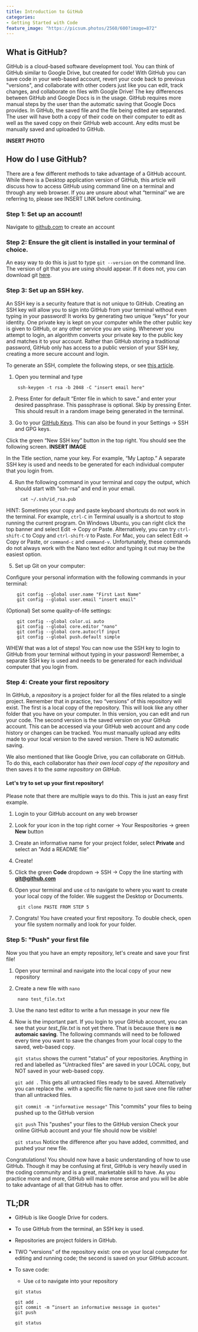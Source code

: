 ```yaml
---
title: Introduction to GitHub
categories:
- Getting Started with Code
feature_image: "https://picsum.photos/2560/600?image=872"
---
```


## What is GitHub?
GitHub is a cloud-based software development tool. You can think of GitHub similar to Google Drive, but created for code! With GitHub you can save code in your web-based account, revert your code back to previous "versions", and collaborate with other coders just like you can edit, track changes, and collaborate on files with Google Drive! The key differences between GitHub and Google Docs is in the usage. GitHub requires more manual steps by the user than the automatic saving that Google Docs provides. In GitHub, the saved file and the file being edited are separated. The user will have both a copy of their code on their computer to edit as well as the saved copy on their GitHub web account. Any edits must be manually saved and uploaded to GitHub.

**INSERT PHOTO**

## How do I use GitHub?
There are a few different methods to take advantage of a GitHub account. While there is a Desktop application version of GitHub, this article will discuss how to access GitHub using command line on a terminal and through any web browser. If you are unsure about what “terminal” we are referring to, please see INSERT LINK before continuing.

### Step 1: Set up an account!
Navigate to [github.com](https://github.com) to create an account

### Step 2: Ensure the git client is installed in your terminal of choice.
An easy way to do this is just to type ```git --version``` on the command line. The version of git that you are using should appear. If it does not, you can download git [here](https://git-scm.com/).

### Step 3: Set up an SSH key.
An SSH key is a security feature that is not unique to GitHub. Creating an SSH key will allow you to sign into GitHub from your terminal without even typing in your password! It works by generating two unique “keys” for your identity. One private key is kept on your computer while the other public key is given to GitHub, or any other service you are using. Whenever you attempt to login, an algorithm converts your private key to the public key and matches it to your account. Rather than GitHub storing a traditional password, GitHub only has access to a public version of your SSH key, creating a more secure account and login. 

To generate an SSH, complete the following steps, or see [this article](https://docs.github.com/en/enterprise-server@3.0/authentication/connecting-to-github-with-ssh/generating-a-new-ssh-key-and-adding-it-to-the-ssh-agent). 

  1. Open you terminal and type 
        
          ssh-keygen -t rsa -b 2048 -C "insert email here"
        
  2. Press Enter for default “Enter file in which to save.” and enter your desired passphrase. This passphrase is optional. Skip by pressing Enter. This should result in a random image being generated in the terminal.

 3. Go to your [GitHub Keys](https://github.com/settings/keys). This can also be found in your Settings -> SSH and GPG keys.

  Click the green “New SSH key” button in the top right. You should see the following screen. **INSERT IMAGE**

  In the Title section, name your key. For example, “My Laptop.” A separate SSH key is used and needs to be generated for each individual computer that you login from.

 4. Run the following command in your terminal and copy the output, which should start with “ssh-rsa” and end in your email.
                   
          cat ~/.ssh/id_rsa.pub

HINT: Sometimes your copy and paste keyboard shortcuts do not work in the terminal. For example, ```ctrl-C``` in Terminal usually is a shortcut to stop running  the current program. On Windows Ubuntu, you can right click the top banner and select Edit -> Copy or Paste. Alternatively, you can try ```ctrl-shift-C``` to Copy and ```ctrl-shift-V``` to Paste. For Mac, you can select Edit -> Copy or Paste, or ```command-c``` and ```command-v```. Unfortunately, these commands do not always work with the Nano text editor and typing it out may be the easiest option.
         
 5. Set up Git on your computer:

Configure your personal information with the following commands in your terminal:

		git config --global user.name "First Last Name"
		git config --global user.email "insert email"

(Optional) Set some quality-of-life settings:

		git config --global color.ui auto
		git config --global core.editor "nano"
		git config --global core.autocrlf input
		git config --global push.default simple


WHEW that was a lot of steps! You can now use the SSH key to login to GitHub from your terminal without typing in your password! Remember, a separate SSH key is used and needs to be generated for each individual computer that you login from.

### Step 4: Create your first repository
In GitHub, a *repository* is a project folder for all the files related to a single project. Remember that in practice, two “versions” of this repository will exist. The first is a local copy of the repository. This will look like any other folder that you have on your computer. In this version, you can edit and run your code. The second version is the saved version on your GitHub account. This can be accessed via your GitHub web account and any code history or changes can be tracked. You must manually upload any edits made to your local version to the saved version. There is NO automatic saving. 

We also mentioned that like Google Drive, you can collaborate on GitHub. To do this, each collaborator has *their own local copy of the repository* and then saves it to the *same repository on GitHub*. 

#### Let's try to set up your first repository!
Please note that there are multiple ways to do this. This is just an easy first example.
   1. Login to your GitHub account on any web browser
   2. Look for your icon in the top right corner -> Your Respositories -> green **New** button
   3. Create an informative name for your project folder, select **Private** and select an "Add a README file"
   4. Create!
   5. Click the green **Code** dropdown -> SSH -> Copy the line starting with **git@github.com**
   6. Open your terminal and use ```cd``` to navigate to where you want to create your local copy of the folder. We suggest the Desktop or Documents.
           
           git clone PASTE FROM STEP 5
           
   7. Congrats! You have created your first repository. To double check, open your file system normally and look for your folder.

### Step 5: "Push" your first file
Now you that you have an empty repository, let's create and save your first file!
   1. Open your terminal and navigate into the local copy of your new repository
   2. Create a new file with ```nano```
    
           nano test_file.txt
        
   3. Use the nano test editor to write a fun message in your new file
   4. Now is the important part. If you login to your GitHub account, you can see that your *test_file.txt* is not yet there. That is because there is **no automaic saving**. The following commands will need to be followed every time you want to save the changes from your local copy to the saved, web-based copy.
          
         ```git status``` shows the current "status" of your repositories. 
         Anything in red and labelled as "Untracked files" are saved in your LOCAL copy, but NOT saved in your web-based copy. 
         
         ```git add .``` This gets all untracked files ready to be saved. Alternatively you can replace the . with a specific file name to just save one file rather than all untracked files.
         
         ```git commit -m "informative message"``` This "commits" your files to being pushed up to the GitHub version
         
         ```git push``` This "pushes" your files to the GitHub version
         Check your online GitHub account and your file should now be visible!
         
         ```git status``` Notice the difference after you have added, committed, and pushed your new file.
         
         
Congratulations! You should now have a basic understanding of how to use GitHub. Though it may be confusing at first, GitHub is very heavily used in the coding community and is a great, marketable skill to have. As you practice more and more, GitHub will make more sense and you will be able to take advantage of all that GitHub has to offer. 

## TL;DR
* GitHub is like Google Drive for coders.
* To use GitHub from the terminal, an SSH key is used.
* Repositories are project folders in GitHub.
* TWO “versions” of the repository exist: one on your local computer for editing and running code; the second is saved on your GitHub account.
* To save code:
      
     - Use ```cd``` to navigate into your repository
      
      git status
      
      git add .
      git commit -m “insert an informative message in quotes"
      git push
      
      git status
